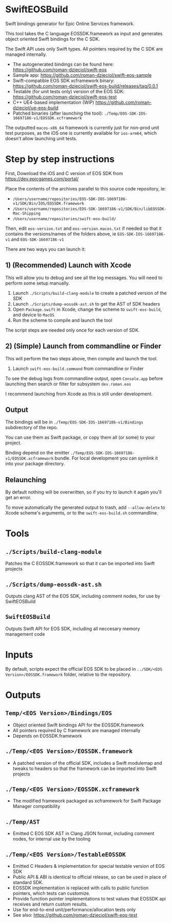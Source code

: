 # SwiftEOSBuild

Swift bindings generator for Epic Online Services framework.

This tool takes the C language EOSSDK.framework as input and generates object oriented Swift bindings for the C SDK.

The Swift API uses only Swift types. All pointers required by the C SDK are managed internally.


 * The autogenerated bindings can be found here: https://github.com/roman-dzieciol/swift-eos
 * Sample app: https://github.com/roman-dzieciol/swift-eos-sample
 * Swift-compatible EOS SDK xcframework binary: https://github.com/roman-dzieciol/swift-eos-build/releases/tag/0.0.1
 * Testable (for unit tests only) version of the EOS SDK: https://github.com/roman-dzieciol/swift-eos-test
 * C++ UE4-based implementation (WIP) https://github.com/roman-dzieciol/ue-eos-build
 * Patched binaries (after launching the tool): `./Temp/EOS-SDK-IOS-16697186-v1/EOSSDK.xcframework`


The outputted `macos-x86_64` framework is currently just for non-prod unit test purposes, as the iOS one is currently available for `ios-arm64`, which doesn't allow launching unit tests.

# Step by step instructions

First, Download the iOS and C version of EOS SDK from https://dev.epicgames.com/portal/

Place the contents of the archives parallel to this source code repository, ie:
- `/Users/username/repositories/EOS-SDK-IOS-16697186-v1/SDK/Bin/IOS/EOSSDK.framework`
- `/Users/username/repositories/EOS-SDK-16697186-v1/SDK/Bin/libEOSSDK-Mac-Shipping`
- `/Users/username/repositories/swift-eos-build/`

Then, edit `eos-version.txt` and `eos-version.macos.txt` if needed so that it contains the versions/names of the folders above, ie `EOS-SDK-IOS-16697186-v1` and `EOS-SDK-16697186-v1`

There are two ways you can launch it:

## 1) (Recommended) Launch with Xcode

This will allow you to debug and see all the log messages. You will need to perform some setup manually.

1) Launch `./Scripts/build-clang-module` to create a patched version of the SDK
1) Launch `./Scripts/dump-eossdk-ast.sh` to get the AST of SDK headers
1) Open `Package.swift` in Xcode, change the scheme to `swift-eos-build`, and device to `MacOS`
1) Run the scheme to compile and launch the tool

The script steps are needed only once for each version of SDK.

## 2) (Simple) Launch from commandline or Finder

This will perform the two steps above, then compile and launch the tool.

1) Launch `swift-eos-build.command` from commandline or Finder

To see the debug logs from commandline output, open `Console.app` before launching then search or filter for subsystem `dev.roman.eos`

I recommend launching from Xcode as this is still under development.

## Output

The bindings will be in `./Temp/EOS-SDK-IOS-16697186-v1/Bindings` subdirectory of the repo. 

You can use them as Swift package, or copy them all (or some) to your project.

Binding depend on the emitter `./Temp/EOS-SDK-IOS-16697186-v1/EOSSDK.xcframework` bundle. For local development you can symlink it into your package directory.

## Relaunching

By default nothing will be overwritten, so if you try to launch it again you'll get an error.

To move automatically the generated output to trash, add `--allow-delete` to Xcode scheme's arguments, or to the `swift-eos-build.sh` commandline.

# Tools

## `./Scripts/build-clang-module`

Patches the C EOSSDK.framework so that it can be imported into Swift projects

## `./Scripts/dump-eossdk-ast.sh`

Outputs clang AST of the EOS SDK, including comment nodes, for use by SwiftEOSBuild

## `SwiftEOSBuild`

Outputs Swift API for EOS SDK, including all neccesary memory management code

# Inputs

By default, scripts expect the official EOS SDK to be placed in `../SDK/<EOS Version>/EOSSDK.framework` folder, relative to the repository.

# Outputs

## `Temp/<EOS Version>/Bindings/EOS`
  - Object oriented Swift bindings API for the EOSSDK.framework
  - All pointers required by C framework are managed internally
  - Depends on EOSSDK.framework

## `./Temp/<EOS Version>/EOSSDK.framework`
  - A patched version of the official SDK, includes a Swift modulemap and tweaks to headers so that the framework can be imported into Swift projects
  
## `./Temp/<EOS Version>/EOSSDK.xcframework`
  - The modified framework packaged as xcframework for Swift Package Manager compatibility
  
## `./Temp/AST`
  - Emitted C EOS SDK AST in Clang JSON format, including comment nodes, for internal use by the tooling
  
## `./Temp/<EOS Version>/TestableEOSSDK`
  - Emitted C Headers & implementation for special testable version of EOS SDK
  - Public API & ABI is identical to official release, so can be used in place of standard SDK.
  - EOSSDK implementation is replaced with calls to public function pointers, which tests can customize.
  - Provide function pointer implementations to test values that EOSSDK api receives and return custom results.
  - Use for end-to-end unit/performance/allocation tests only
  - See also: https://github.com/roman-dzieciol/swift-eos-test

